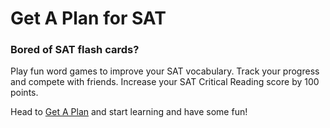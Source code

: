 # Get A Plan for SAT

### Bored of SAT flash cards?

Play fun word games to improve your SAT vocabulary. Track your progress and compete with friends. Increase your SAT Critical Reading score by 100 points.

Head to [Get A Plan](http://getaplan.sitforsat.com?utm_source=github) and start learning and have some fun!
